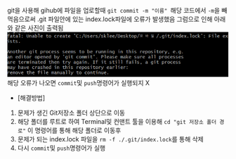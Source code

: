 git을 사용해  gihub에 파일을 업로할때
`git commit -m "이름" `해당 코드에서 `-m`을 빼먹음으로써 
.git 파일안에 있는 index.lock파일에 오류가 발생했음
그럼으로 인해 아래와 같은 사진이 출력됨
![error1](error1.PNG)
해당 오류가 나오면 `commit`및 `push`명령어가 실행되지 X


* [해결방법]
1. 문제가 생긴 Git저장소 폴더 상단으로 이동
2. 해당 폴더를 루트로 하여 Terminal및 컨맨트 툴을 이용해 `cd "git 저장소 폴더 경로"` 이 명령어를 통해 해당 폴더로 이동후
3. 문제가 되는 index.lock 파일을 `rm -f ./.git/index.lock`를 통해 삭제
4. 다시  `commit`및 `push`명령어가 실행